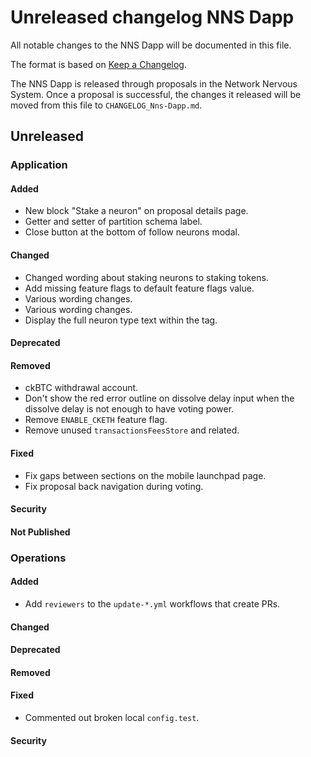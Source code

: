 
# Unreleased changelog NNS Dapp

All notable changes to the NNS Dapp will be documented in this file.

The format is based on [Keep a Changelog](https://keepachangelog.com/en/1.0.0/).

The NNS Dapp is released through proposals in the Network Nervous System. Once a
proposal is successful, the changes it released will be moved from this file to
`CHANGELOG_Nns-Dapp.md`.

## Unreleased

### Application

#### Added

* New block "Stake a neuron" on proposal details page.
* Getter and setter of partition schema label.
* Close button at the bottom of follow neurons modal.

#### Changed

* Changed wording about staking neurons to staking tokens.
* Add missing feature flags to default feature flags value.
* Various wording changes.
* Various wording changes.
* Display the full neuron type text within the tag.

#### Deprecated

#### Removed

* ckBTC withdrawal account.
* Don't show the red error outline on dissolve delay input when the dissolve delay is not enough to have voting power.
* Remove `ENABLE_CKETH` feature flag.
* Remove unused `transactionsFeesStore` and related.

#### Fixed

* Fix gaps between sections on the mobile launchpad page.
* Fix proposal back navigation during voting.

#### Security

#### Not Published

### Operations

#### Added

* Add `reviewers` to the `update-*.yml` workflows that create PRs.

#### Changed

#### Deprecated

#### Removed

#### Fixed

* Commented out broken local `config.test`.

#### Security
